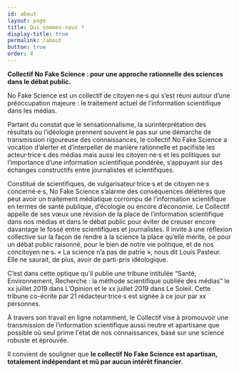 ```yaml
---
id: about
layout: page
title: Qui sommes-nous ?
display-title: true
permalink: /about
button: true
order: 4
---
```


**Collectif No Fake Science : pour une approche rationnelle des sciences dans le débat public.**

No Fake Science est un collectif de citoyen·ne·s qui s’est réuni autour d’une préoccupation majeure : le traitement actuel de l’information scientifique dans les médias.

Partant du constat que le sensationnalisme, la surinterprétation des résultats ou l’idéologie prennent souvent le pas sur une démarche de transmission rigoureuse des connaissances, le collectif No Fake Science a vocation d’alerter et d’interpeller de manière rationnelle et pacifiste les acteur·trice·s des médias mais aussi les citoyen·ne·s et les politiques sur l’importance d’une information scientifique pondérée, s’appuyant sur des échanges constructifs entre journalistes et scientifiques.

Constitué de scientifiques, de vulgarisateur·trice·s et de citoyen·ne·s concerné·e·s, No Fake Science s’alarme des conséquences délétères que peut avoir un traitement médiatique corrompu de l’information scientifique en termes de santé publique, d’écologie ou encore d’économie. Le Collectif appelle de ses vœux une révision de la place de l’information scientifique dans nos médias et dans le débat public pour éviter de creuser encore davantage le fossé entre scientifiques et journalistes. Il invite à une réflexion collective sur la façon de rendre à la science la place qu’elle mérite, ce pour un débat public raisonné, pour le bien de notre vie politique, et de nos concitoyen·ne·s. « La science n’a pas de patrie », nous dit Louis Pasteur. Elle ne saurait, de plus, avoir de parti-pris idéologique.

C’est dans cette optique qu’il publie une tribune intitulée “Santé, Environnement, Recherche : la méthode scientifique oubliée des médias” le xx juillet 2019 dans L’Opinion et le xx juillet 2019 dans Le Soleil.
Cette tribune co-écrite par 21 rédacteur·trice·s est signée à ce jour par xx personnes.

À travers son travail en ligne notamment, le Collectif vise à promouvoir une transmission de l’information scientifique aussi neutre et apartisane que possible où seul prime l'état de nos connaissances, basé sur une science robuste et éprouvée.

Il convient de souligner que **le collectif No Fake Science est apartisan, totalement indépendant et mû par aucun intérêt financier**.
